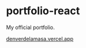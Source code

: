 # portfolio-react
My official portfolio.

[denverdelamasa.vercel.app][Link]

[Link]: https://denverdelamasa.vercel.app
